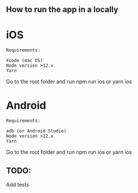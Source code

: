 ## How to run the app in a locally

# iOS

```
Requirements:

Xcode (mac OS)
Node version >12.x
Yarn
```

Go to the root folder and run
npm run ios
or
yarn ios

# Android

```
Requirements:

adb (or Android Studio)
Node version >12.x
Yarn
```

Go to the root folder and run
npm run ios
or
yarn ios

## TODO:

Add tests
